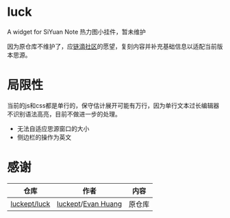 # luck
A widget for SiYuan Note
热力图小挂件，暂未维护

因为原仓库不维护了，应[链滴社区](https://ld246.com/article/1729243889768/comment/1729341101299#comments)的愿望，复刻内容并补充基础信息以适配当前版本思源。

# 局限性

当前的js和css都是单行的，保守估计展开可能有万行，因为单行文本过长编辑器不识别语法高亮，目前不做进一步的处理。

- 无法自适应思源窗口的大小
- 侧边栏的操作为英文

# 感谢
| 仓库 | 作者 | 内容 |
| :---: | :---: | :---: |
| [luckept/luck](https://github.com/luckept/luck) | [luckept](https://github.com/luckept)/[Evan Huang](https://github.com/yiwwhl) | 原仓库 |
